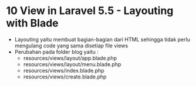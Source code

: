 # 10 View in Laravel 5.5 - Layouting with Blade

- Layouting yaitu membuat bagian-bagian dari HTML sehingga tidak perlu mengulang code yang sama disetiap file views
- Perubahan pada folder blog yaitu : 
    - resources/views/layout/app.blade.php
    - resources/views/layout/menu.blade.php
    - resources/views/index.blade.php   
    - resources/views/create.blade.php   